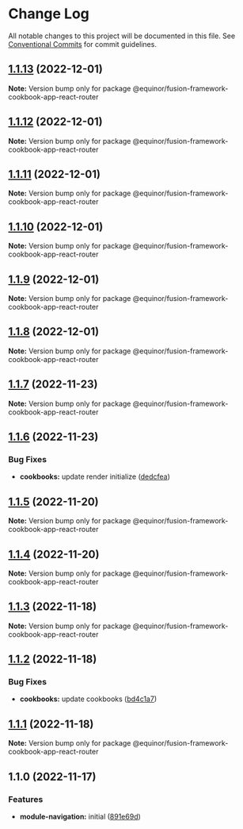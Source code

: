 # Change Log

All notable changes to this project will be documented in this file.
See [Conventional Commits](https://conventionalcommits.org) for commit guidelines.

## [1.1.13](https://github.com/equinor/fusion-framework/compare/@equinor/fusion-framework-cookbook-app-react-router@1.1.12...@equinor/fusion-framework-cookbook-app-react-router@1.1.13) (2022-12-01)

**Note:** Version bump only for package @equinor/fusion-framework-cookbook-app-react-router





## [1.1.12](https://github.com/equinor/fusion-framework/compare/@equinor/fusion-framework-cookbook-app-react-router@1.1.11...@equinor/fusion-framework-cookbook-app-react-router@1.1.12) (2022-12-01)

**Note:** Version bump only for package @equinor/fusion-framework-cookbook-app-react-router

## [1.1.11](https://github.com/equinor/fusion-framework/compare/@equinor/fusion-framework-cookbook-app-react-router@1.1.10...@equinor/fusion-framework-cookbook-app-react-router@1.1.11) (2022-12-01)

**Note:** Version bump only for package @equinor/fusion-framework-cookbook-app-react-router

## [1.1.10](https://github.com/equinor/fusion-framework/compare/@equinor/fusion-framework-cookbook-app-react-router@1.1.9...@equinor/fusion-framework-cookbook-app-react-router@1.1.10) (2022-12-01)

**Note:** Version bump only for package @equinor/fusion-framework-cookbook-app-react-router

## [1.1.9](https://github.com/equinor/fusion-framework/compare/@equinor/fusion-framework-cookbook-app-react-router@1.1.8...@equinor/fusion-framework-cookbook-app-react-router@1.1.9) (2022-12-01)

**Note:** Version bump only for package @equinor/fusion-framework-cookbook-app-react-router

## [1.1.8](https://github.com/equinor/fusion-framework/compare/@equinor/fusion-framework-cookbook-app-react-router@1.1.7...@equinor/fusion-framework-cookbook-app-react-router@1.1.8) (2022-12-01)

**Note:** Version bump only for package @equinor/fusion-framework-cookbook-app-react-router

## [1.1.7](https://github.com/equinor/fusion-framework/compare/@equinor/fusion-framework-cookbook-app-react-router@1.1.6...@equinor/fusion-framework-cookbook-app-react-router@1.1.7) (2022-11-23)

**Note:** Version bump only for package @equinor/fusion-framework-cookbook-app-react-router

## [1.1.6](https://github.com/equinor/fusion-framework/compare/@equinor/fusion-framework-cookbook-app-react-router@1.1.5...@equinor/fusion-framework-cookbook-app-react-router@1.1.6) (2022-11-23)

### Bug Fixes

-   **cookbooks:** update render initialize ([dedcfea](https://github.com/equinor/fusion-framework/commit/dedcfea1099adf380cc84418feb899dfe53fcd92))

## [1.1.5](https://github.com/equinor/fusion-framework/compare/@equinor/fusion-framework-cookbook-app-react-router@1.1.4...@equinor/fusion-framework-cookbook-app-react-router@1.1.5) (2022-11-20)

**Note:** Version bump only for package @equinor/fusion-framework-cookbook-app-react-router

## [1.1.4](https://github.com/equinor/fusion-framework/compare/@equinor/fusion-framework-cookbook-app-react-router@1.1.3...@equinor/fusion-framework-cookbook-app-react-router@1.1.4) (2022-11-20)

**Note:** Version bump only for package @equinor/fusion-framework-cookbook-app-react-router

## [1.1.3](https://github.com/equinor/fusion-framework/compare/@equinor/fusion-framework-cookbook-app-react-router@1.1.2...@equinor/fusion-framework-cookbook-app-react-router@1.1.3) (2022-11-18)

**Note:** Version bump only for package @equinor/fusion-framework-cookbook-app-react-router

## [1.1.2](https://github.com/equinor/fusion-framework/compare/@equinor/fusion-framework-cookbook-app-react-router@1.1.1...@equinor/fusion-framework-cookbook-app-react-router@1.1.2) (2022-11-18)

### Bug Fixes

-   **cookbooks:** update cookbooks ([bd4c1a7](https://github.com/equinor/fusion-framework/commit/bd4c1a792ccdbae8415b0d8d83ff9bf77071f931))

## [1.1.1](https://github.com/equinor/fusion-framework/compare/@equinor/fusion-framework-cookbook-app-react-router@1.1.0...@equinor/fusion-framework-cookbook-app-react-router@1.1.1) (2022-11-18)

**Note:** Version bump only for package @equinor/fusion-framework-cookbook-app-react-router

## 1.1.0 (2022-11-17)

### Features

-   **module-navigation:** initial ([891e69d](https://github.com/equinor/fusion-framework/commit/891e69d9a98ba02ee1f9dd1c5b0cb31ff1b5fd0f))
